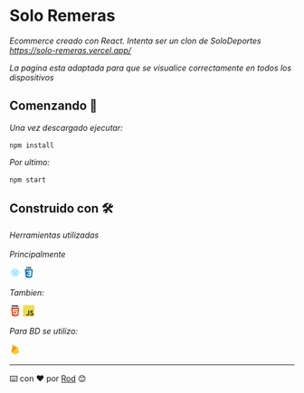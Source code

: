 # Solo Remeras

_Ecommerce creado con React. Intenta ser un clon de SoloDeportes_ <br>
_https://solo-remeras.vercel.app/_

_La pagina esta adaptada para que se visualice correctamente en todos los dispositivos_ <br>

## Comenzando 🚀

_Una vez descargado ejecutar:_
```
npm install
```

_Por ultimo:_
```
npm start
```

## Construido con 🛠️

_Herramientas utilizadas_<br><br>
_Principalmente_

<p>
<img height="20" alt="REACT" src="https://raw.githubusercontent.com/github/explore/80688e429a7d4ef2fca1e82350fe8e3517d3494d/topics/react/react.png">
<img height="20" alt="CSS" src="https://raw.githubusercontent.com/github/explore/80688e429a7d4ef2fca1e82350fe8e3517d3494d/topics/css/css.png">
</p>

_Tambien:_<br>

<p>
<img height="20" alt="HTML" src="https://raw.githubusercontent.com/github/explore/80688e429a7d4ef2fca1e82350fe8e3517d3494d/topics/html/html.png">
<img height="20" alt="JS" src="https://raw.githubusercontent.com/github/explore/80688e429a7d4ef2fca1e82350fe8e3517d3494d/topics/javascript/javascript.png">
</p>

_Para BD se utilizo:_

<p><img height="20" alt="FIREBASE" src="https://raw.githubusercontent.com/github/explore/80688e429a7d4ef2fca1e82350fe8e3517d3494d/topics/firebase/firebase.png"></p>

 
---
⌨️ con ❤️ por [Rod](https://github.com/Rod77) 😊  

